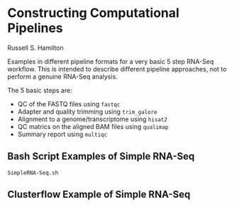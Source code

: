 
# Constructing Computational Pipelines


Russell S. Hamilton


Examples in different pipeline formats for a very basic 5 step RNA-Seq workflow. This is intended to describe different pipeline approaches, not to perform a genuine RNA-Seq analysis.

The 5 basic steps are:
* QC of the FASTQ files using `fastqc`
* Adapter and quality trimming using `trim_galore`
* Alignment to a genome/transcriptome using `hisat2`
* QC matrics on the aligned BAM files using `qualimap`
* Summary report using `multiqc`

## Bash Script Examples of Simple RNA-Seq

    SimpleRNA-Seq.sh

## Clusterflow Example of Simple RNA-Seq



